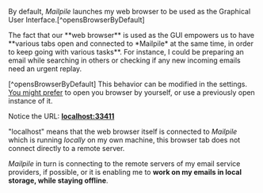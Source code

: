 By default, *Mailpile* launches my web browser to be used as the Graphical User Interface.[^opensBrowserByDefault]


<div class="fluo_green_frame">The fact that our **web browser** is used as the GUI empowers us to have **various tabs open and connected to *Mailpile* at the same time, in order to keep going with various tasks**. For instance, I could be preparing an email while searching in others or checking if any new incoming emails need an urgent replay.
</div>


[^opensBrowserByDefault] This behavior can be modified in the settings. [You might prefer](#separateFirefoxInstance) to open you browser by yourself, or use a previously open instance of it.


Notice the URL: **[localhost:33411](http://localhost:33411/)**

"localhost" means that the web browser itself is connected to *Mailpile* which is running *locally* on my own machine, this browser tab does not connect directly to a remote server.

*Mailpile* in turn is connecting to the remote servers of my email service providers, if possible, or it is enabling me to **work on my emails in local storage, while staying offline**.
